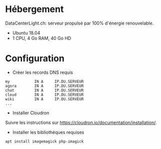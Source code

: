 # Hébergement

DataCenterLight.ch: serveur propulsé par 100% d'énergie renouvelable.

- Ubuntu 18.04
- 1 CPU, 4 Go RAM, 40 Go HD

# Configuration

* Créer les records DNS requis

```
my           IN A     IP.DU.SERVEUR
agora        IN A     IP.DU.SERVEUR
chat         IN A     IP.DU.SERVEUR
cloud        IN A     IP.DU.SERVEUR
wiki         IN A     IP.DU.SERVEUR
...
```

* Installer Cloudron

Suivre les instructions sur https://cloudron.io/documentation/installation/.

* Installer les bibliothèques requises

`apt install imagemagick php-imagick`

